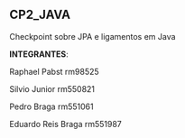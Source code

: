 ## CP2_JAVA
Checkpoint sobre JPA e ligamentos em Java

**INTEGRANTES**:

Raphael Pabst rm98525

Silvio Junior rm550821

Pedro Braga rm551061

Eduardo Reis Braga rm551987

